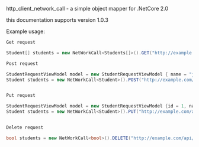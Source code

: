 http_client_network_call - a simple object mapper for .NetCore 2.0

this documentation supports version 1.0.3

Example usage:

```csharp
Get request

Student[] students = new NetWorkCall<Students[]>().GET("http://example.com/api/getstudent?id=2");

Post request

StudentRequestViewModel model = new StudentRequestViewModel { name = "jabu" };
Student students = new NetWorkCall<Student>().POST("http://example.com/api/addstudent",model);


Put request

StudentRequestViewModel model = new StudentRequestViewModel {id = 1, name = "jabu" };
Student students = new NetWorkCall<Student>().PUT("http://example.com/api/updatestudent",model);


Delete request

bool students = new NetWorkCall<bool>().DELETE("http://example.com/api/removestudent?id=4");
